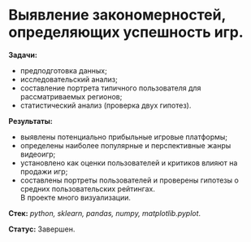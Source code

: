 # Выявление закономерностей, определяющих успешность игр.

**Задачи:**
- предподготовка данных;
- исследовательский анализ;
- составление портрета типичного пользователя для рассматриваемых регионов;
- статистический анализ (проверка двух гипотез).

**Результаты:**
- выявлены потенциально прибыльные игровые платформы;
- определены наиболее популярные и перспективные жанры видеоигр;
- установлено как оценки пользователей и критиков влияют на продажи игр;
- составлены портреты пользователей и проверены гипотезы о средних пользовательских рейтингах.  
В проекте много визуализации.

**Стек:** *python, sklearn, pandas, numpy, matplotlib.pyplot*.

**Статус:** Завершен.
